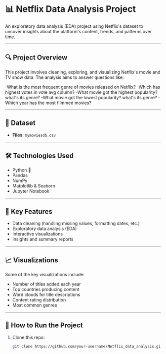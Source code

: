 # 📊 Netflix Data Analysis Project

An exploratory data analysis (EDA) project using Netflix's dataset to uncover insights about the platform's content, trends, and patterns over time.

---

## 🔍 Project Overview

This project involves cleaning, exploring, and visualizing Netflix's movie and TV show data. The analysis aims to answer questions like:

-What is the most frequent genre of movies released on Netflix?
-Which has highest votes in vote avg column?
-What movie got the highest popularity? what's its genre?
-What movie got the lowest popularity? what's its genre?
-Which year has the most filmmed movies?



---

## 📁 Dataset

- **Files**: `mymoviesdb.csv`

---

## 🛠️ Technologies Used

- Python 🐍
- Pandas
- NumPy
- Matplotlib & Seaborn
- Jupyter Notebook

---

## 📌 Key Features

- Data cleaning (handling missing values, formatting dates, etc.)
- Exploratory data analysis (EDA)
- Interactive visualizations
- Insights and summary reports

---

## 📈 Visualizations

Some of the key visualizations include:

- Number of titles added each year
- Top countries producing content
- Word clouds for title descriptions
- Content rating distribution
- Most common genres

---

## 🧪 How to Run the Project

1. Clone this repo:
   ```bash
   git clone https://github.com/your-username/Netflix_data_analysis.git
